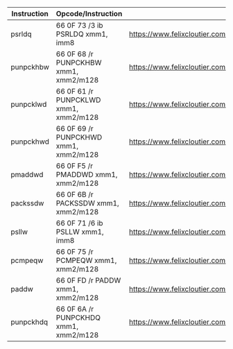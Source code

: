 | Instruction | Opcode/Instruction                    | Source                                                                     |
| ----------- | ------------------------------------- | -------------------------------------------------------------------------- |
| psrldq      | 66 0F 73 /3 ib PSRLDQ xmm1, imm8      | https://www.felixcloutier.com/x86/psrldq                                   |
| punpckhbw   | 66 0F 68 /r PUNPCKHBW xmm1, xmm2/m128 | https://www.felixcloutier.com/x86/punpckhbw:punpckhwd:punpckhdq:punpckhqdq |
| punpcklwd   | 66 0F 61 /r PUNPCKLWD xmm1, xmm2/m128 | https://www.felixcloutier.com/x86/punpcklbw:punpcklwd:punpckldq:punpcklqdq |
| punpckhwd   | 66 0F 69 /r PUNPCKHWD xmm1, xmm2/m128 | https://www.felixcloutier.com/x86/punpckhbw:punpckhwd:punpckhdq:punpckhqdq |
| pmaddwd     | 66 0F F5 /r PMADDWD xmm1, xmm2/m128   | https://www.felixcloutier.com/x86/pmaddwd                                  |
| packssdw    | 66 0F 6B /r PACKSSDW xmm1, xmm2/m128  | https://www.felixcloutier.com/x86/packsswb:packssdw                        |
| psllw       | 66 0F 71 /6 ib PSLLW xmm1, imm8       | https://www.felixcloutier.com/x86/psllw:pslld:psllq                        |
| pcmpeqw     | 66 0F 75 /r PCMPEQW xmm1, xmm2/m128   | https://www.felixcloutier.com/x86/pcmpeqb:pcmpeqw:pcmpeqd                  |
| paddw       | 66 0F FD /r PADDW xmm1, xmm2/m128     | https://www.felixcloutier.com/x86/paddb:paddw:paddd:paddq                  |
| punpckhdq   | 66 0F 6A /r PUNPCKHDQ xmm1, xmm2/m128 | https://www.felixcloutier.com/x86/punpckhbw:punpckhwd:punpckhdq:punpckhqdq |
